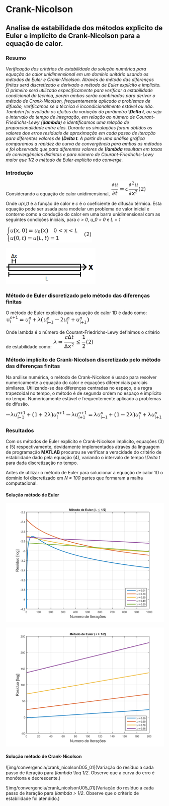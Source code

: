 # Crank-Nicolson
## Analise de estabilidade dos métodos explicito de Euler e implícito de Crank-Nicolson para a equação de calor.
### Resumo
*Verificação dos critérios de estabilidade da solução numérica para equação de calor unidimensional em um domínio unitário usando os métodos de Euler e Crank-Nicolson. Através do método das diferenças finitas será discretizado e derivado o método de Euler explícito e implícito. O primeiro será utilizado especificamente para verificar a estabilidade condicional da técnica, porém ambos serão combinados para derivar o método de Crank-Nicolson, frequentemente aplicado a problemas de difusão,  verificamos se a técnica é incondicionalmente estável ou não. Também foi avaliado os efeitos da variação do parâmetro **\Delta t**, ou seja o intervalo do tempo de integração, em relação ao número de Courant-Friedrichs-Lewy (**\lambda**) e identificamos uma relação de proporcionalidade entre eles. Durante as simulações foram obtidos os valores dos erros residuais de aproximação em cada passo de iteração para diferentes valores de **\Delta t**. A partir de uma análise gráfica comparamos a rapidez da curva de convergência para ambos os métodos e foi observado que para diferentes valores de **\lambda** resultam em taxas de convergências distintas e para número de Courant-Friedrichs-Lewy maior que 1/2 o método de Euler explícito não converge.*

### Introdução
Considerando a equação de calor unidimensional, ![1](img/eq_heat_1d.jpg)

Onde *u(x,t)* é a função de calor e *c* é o coeficiente de difusão térmica. Esta equação pode ser usada para modelar um problema de valor inicial e contorno como a condução do calor em uma barra unidimensional com as seguintes condições iniciais, para *c > 0*, *u_0 = 0* e *L = 1*

![2](img/condicao_inicial.jpg)

![Representação de barra unidimensional condutora de calor dividida em pedaços iguais de tamanho *\Delta x*.](img/barra.png)


### Método de Euler discretizado pelo método das diferenças finitas

O método de Euler explícito para equação de calor 1D é dado como:
![3](img/euler_explicito.jpg)

Onde lambda é o número de Courant-Friedrichs-Lewy definimos o critério de estabilidade como:
![4](img/estabilidade.jpg)

### Método implícito de Crank-Nicolson discretizado pelo método das diferenças finitas

Na análise numérica, o método de Crank-Nicolson é usado para resolver numericamente a equação do calor e equações diferenciais parciais similares. Utilizando-se das diferenças centradas no espaço, e a regra trapezoidal no tempo, o método é de segunda ordem no espaço e implícito no tempo. Numericamente estável e frequentemente aplicado a problemas de difusão.

![5](img/Crank_NIcolson_implicito.jpg)

### Resultados

Com os métodos de Euler explícito e Crank-Nicolson implícito, equações (3) e (5) respectivamente, devidamente implementados através da linguagem de programação **MATLAB** procurou se verificar a veracidade do critério de estabilidade dado pela equação (4), variando o intervalo de tempo *\Delta t* para dada discretização no tempo.

Antes de utilizar o método de Euler para solucionar a equação de calor 1D o domínio foi discretizado em *N = 100* partes que formaram a malha computacional.

#### Solução método de Euler
![Variação do resíduo em cada iteração para *\lambda \leq 1/2*. Observe que nessas condições o critério de estabilidade é atendido portanto o método de Euler explícito converge](img/convergencia/metodoEulerD05_01.png)

![Variação do resíduo em cada iteração para $\lambda > 1/2$. Observe que nessas condições o método de Euler explícito diverge, pois o critério de estabilidade não é atendido.](img/convergencia/metodoEulerU05_01.png)


#### Solução método de Crank-Nicolson

![img/convergencia/crank_nicolsonD05_01](Variação do resíduo a cada passo de iteração para *\lambda \leq 1/2*. Observe que a curva do erro é monótona e decrescente.)

![img/convergencia/crank_nicolsonU05_01](Variação do resíduo a cada passo de iteração para *\lambda > 1/2*. Observe que o critério de estabilidade foi atendido.)
